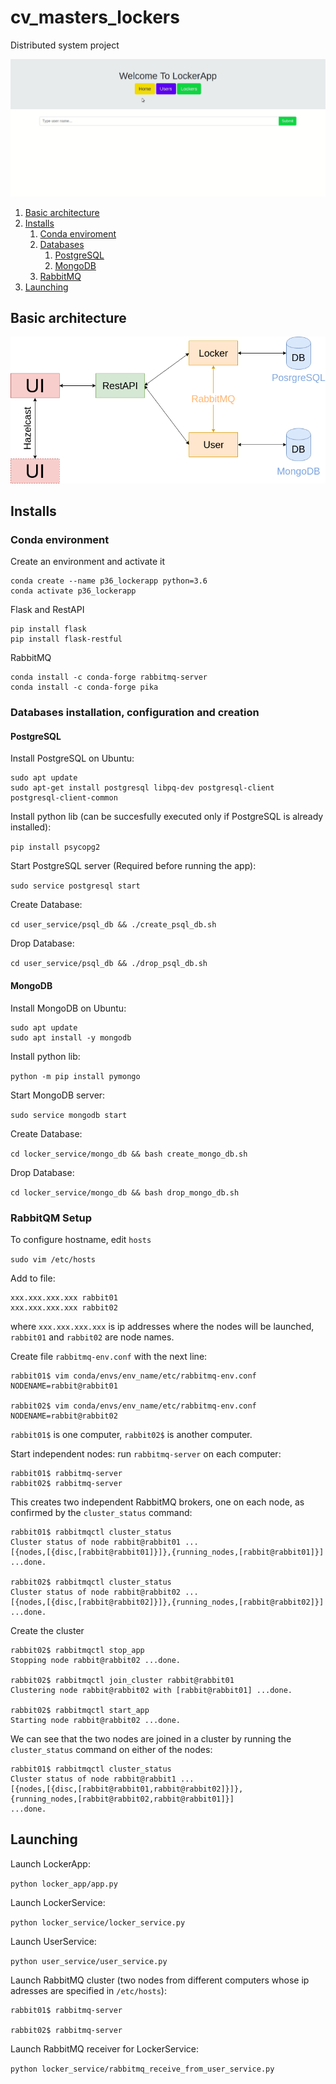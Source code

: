 # cv_masters_lockers
Distributed system project

![](https://github.com/AdoreIt/LockerApp/blob/master/doc/LockerApp.gif?raw=true)

1. [Basic architecture](#architecture)
2. [Installs](#installs)
   1. [Conda enviroment](#conda_environment)
   2. [Databases](#databases)
      1. [PostgreSQL](#postgresql)
      2. [MongoDB](#mongodb)
   3. [RabbitMQ](#rabbitmq)
3. [Launching](#launching)


## Basic architecture <a name="architecture"></a>
![](https://github.com/AdoreIt/LockerApp/blob/master/doc/architecture_diagram.png?raw=true)

## Installs  <a name="installs"></a>
### Conda environment  <a name="conda_environment"></a>

Create an environment and activate it
```
conda create --name p36_lockerapp python=3.6
conda activate p36_lockerapp
```

Flask and RestAPI
```
pip install flask
pip install flask-restful
```

RabbitMQ
```
conda install -c conda-forge rabbitmq-server
conda install -c conda-forge pika
```

### Databases installation, configuration and creation <a name="databases"></a>

#### PostgreSQL <a name="postgresql"></a>

Install PostgreSQL on Ubuntu:
```
sudo apt update
sudo apt-get install postgresql libpq-dev postgresql-client postgresql-client-common
```

Install python lib (can be succesfully executed only if PostgreSQL is already installed):

`pip install psycopg2`

Start PostgreSQL server (Required before running the app):

`sudo service postgresql start`

Create Database:

`cd user_service/psql_db && ./create_psql_db.sh`

Drop Database:

`cd user_service/psql_db && ./drop_psql_db.sh`


#### MongoDB <a name="mongodb"></a>

Install MongoDB on Ubuntu:
```
sudo apt update
sudo apt install -y mongodb
```

Install python lib:

`python -m pip install pymongo`

Start MongoDB server:

`sudo service mongodb start`

Create Database:

`cd locker_service/mongo_db && bash create_mongo_db.sh`

Drop Database:

`cd locker_service/mongo_db && bash drop_mongo_db.sh`


### RabbitQM  Setup<a name="rabbitmq"></a>

To configure hostname, edit `hosts`

`sudo vim /etc/hosts`

Add to file:
```
xxx.xxx.xxx.xxx rabbit01
xxx.xxx.xxx.xxx rabbit02
```
where `xxx.xxx.xxx.xxx` is ip addresses where the nodes will be launched, `rabbit01` and `rabbit02` are node names.

Create file `rabbitmq-env.conf` with the next line:
```
rabbit01$ vim conda/envs/env_name/etc/rabbitmq-env.conf
NODENAME=rabbit@rabbit01

rabbit02$ vim conda/envs/env_name/etc/rabbitmq-env.conf
NODENAME=rabbit@rabbit02
```

`rabbit01$` is one computer, `rabbit02$` is another computer.

Start independent nodes: run `rabbitmq-server` on each computer:
```
rabbit01$ rabbitmq-server
rabbit02$ rabbitmq-server
```

This creates two independent RabbitMQ brokers, one on each node, as confirmed by the `cluster_status` command:
```
rabbit01$ rabbitmqctl cluster_status
Cluster status of node rabbit@rabbit01 ...
[{nodes,[{disc,[rabbit@rabbit01]}]},{running_nodes,[rabbit@rabbit01]}]
...done.

rabbit02$ rabbitmqctl cluster_status
Cluster status of node rabbit@rabbit02 ...
[{nodes,[{disc,[rabbit@rabbit02]}]},{running_nodes,[rabbit@rabbit02]}]
...done.
```

Create the cluster
```
rabbit02$ rabbitmqctl stop_app
Stopping node rabbit@rabbit02 ...done.

rabbit02$ rabbitmqctl join_cluster rabbit@rabbit01
Clustering node rabbit@rabbit02 with [rabbit@rabbit01] ...done.

rabbit02$ rabbitmqctl start_app
Starting node rabbit@rabbit02 ...done.
```

We can see that the two nodes are joined in a cluster by running the `cluster_status` command on either of the nodes:
```
rabbit01$ rabbitmqctl cluster_status
Cluster status of node rabbit@rabbit1 ...
[{nodes,[{disc,[rabbit@rabbit01,rabbit@rabbit02]}]},
{running_nodes,[rabbit@rabbit02,rabbit@rabbit01]}]
...done.
```

## Launching  <a name="launching"></a>
Launch LockerApp:

`python locker_app/app.py`

Launch LockerService:

`python locker_service/locker_service.py`

Launch UserService:

`python user_service/user_service.py`

Launch RabbitMQ cluster (two nodes from different computers whose ip adresses are specified in `/etc/hosts`):
```
rabbit01$ rabbitmq-server

rabbit02$ rabbitmq-server
```

Launch RabbitMQ receiver for LockerService:

`python locker_service/rabbitmq_receive_from_user_service.py`
